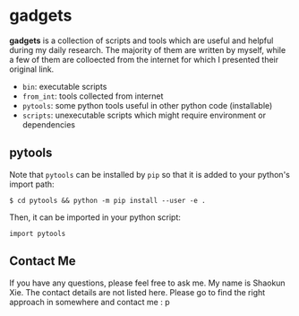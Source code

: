 # gadgets

**gadgets** is a collection of scripts and tools which are useful and helpful during my daily research. The majority of them are written by myself, while a few of them are colloected from the internet for which I presented their original link.

* `bin`: executable scripts
* `from_int`: tools collected from internet
* `pytools`: some python tools useful in other python code (installable)
* `scripts`: unexecutable scripts which might require environment or dependencies

## pytools

Note that `pytools` can be installed by `pip` so that it is added to your python's import path:

    $ cd pytools && python -m pip install --user -e .

Then, it can be imported in your python script:

    import pytools

## Contact Me
If you have any questions, please feel free to ask me. My name is Shaokun Xie. The contact details are not listed here. Please go to find the right approach in somewhere and contact me : p
